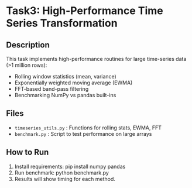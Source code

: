 # Task3: High-Performance Time Series Transformation

## Description
This task implements high-performance routines for large time-series data (>1 million rows):
- Rolling window statistics (mean, variance)
- Exponentially weighted moving average (EWMA)
- FFT-based band-pass filtering
- Benchmarking NumPy vs pandas built-ins

## Files
- `timeseries_utils.py` : Functions for rolling stats, EWMA, FFT
- `benchmark.py` : Script to test performance on large arrays

## How to Run
1. Install requirements:
   pip install numpy pandas
2. Run benchmark:
   python benchmark.py
3. Results will show timing for each method.
